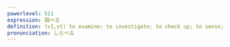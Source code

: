 ```yaml
---
powerlevel: 511
expression: 調べる
definition: (v1,vt) to examine; to investigate; to check up; to sense; to study; to inquire; to search; (P)
pronunciation: しらべる
---
```

